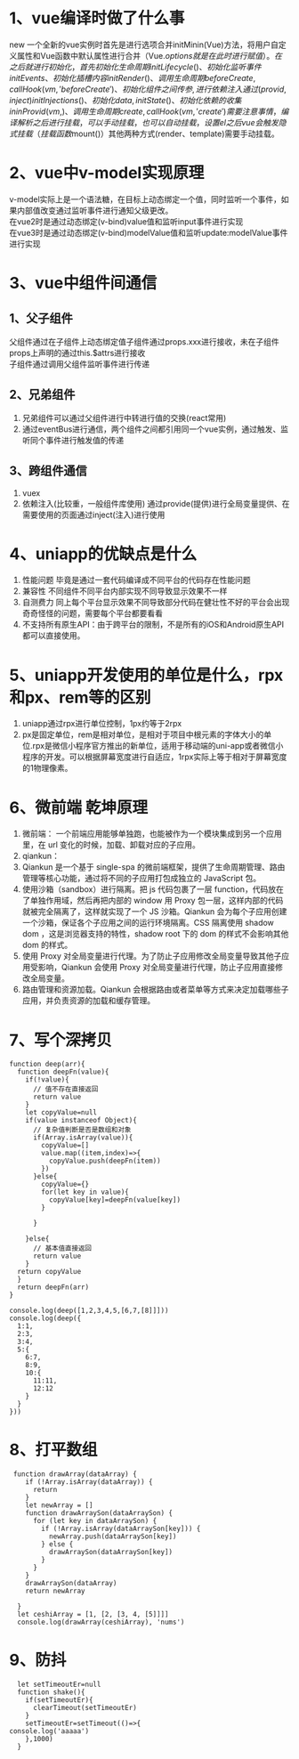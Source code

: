 # 1、vue编译时做了什么事
new 一个全新的vue实例时首先是进行选项合并initMinin(Vue)方法，将用户自定义属性和Vue函数中默认属性进行合并（Vue.$options就是在此时进行赋值）。 在之后就进行初始化，首先初始化生命周期initLifecycle()、初始化监听事件initEvents、初始化插槽内容initRender()、调用生命周期beforeCreate,callHook(vm,'beforeCreate')、初始化组件之间传参,进行依赖注入通过(provid,inject)initInjections()、初始化data,initState()、初始化依赖的收集ininProvid(vm,)、调用生命周期create,callHook(vm,'create')  
需要注意事情，编译解析之后进行挂载，可以手动挂载，也可以自动挂载，设置el之后vue会触发隐式挂载（挂载函数$mount()）其他两种方式(render、template)需要手动挂载。
# 2、vue中v-model实现原理
v-model实际上是一个语法糖，在目标上动态绑定一个值，同时监听一个事件，如果内部值改变通过监听事件进行通知父级更改。  
在vue2时是通过动态绑定(v-bind)value值和监听input事件进行实现  
在vue3时是通过动态绑定(v-bind)modelValue值和监听update:modelValue事件进行实现
# 3、vue中组件间通信
## 1、父子组件
父组件通过在子组件上动态绑定值子组件通过props.xxx进行接收，未在子组件props上声明的通过this.$attrs进行接收  
子组件通过调用父组件监听事件进行传递
## 2、兄弟组件
1. 兄弟组件可以通过父组件进行中转进行值的交换(react常用)  
2. 通过eventBus进行通信，两个组件之间都引用同一个vue实例，通过触发、监听同个事件进行触发值的传递
## 3、跨组件通信
1. vuex
2. 依赖注入(比较重，一般组件库使用)
通过provide(提供)进行全局变量提供、在需要使用的页面通过inject(注入)进行使用
# 4、uniapp的优缺点是什么
1. 性能问题 
毕竟是通过一套代码编译成不同平台的代码存在性能问题
2. 兼容性
不同组件不同平台内部实现不同导致显示效果不一样
3. 自测费力
同上每个平台显示效果不同导致部分代码在健壮性不好的平台会出现奇奇怪怪的问题，需要每个平台都要看看
4. 不支持所有原生API：由于跨平台的限制，不是所有的iOS和Android原生API都可以直接使用。
# 5、uniapp开发使用的单位是什么，rpx和px、rem等的区别
1. uniapp通过rpx进行单位控制，1px约等于2rpx
2. px是固定单位，rem是相对单位，是相对于项目中根元素的字体大小的单位.rpx是微信小程序官方推出的新单位，适用于移动端的uni-app或者微信小程序的开发。可以根据屏幕宽度进行自适应，1rpx实际上等于相对于屏幕宽度的1物理像素。
# 6、微前端 乾坤原理
1. 微前端： 一个前端应用能够单独跑，也能被作为一个模块集成到另一个应用里，在 url 变化的时候，加载、卸载对应的子应用。
2. qiankun：
 1. Qiankun 是一个基于 single-spa 的微前端框架，提供了生命周期管理、路由管理等核心功能，通过将不同的子应用打包成独立的 JavaScript 包。 
 2. 使用沙箱（sandbox）进行隔离。把 js 代码包裹了一层 function，代码放在了单独作用域，然后再把内部的 window 用 Proxy 包一层，这样内部的代码就被完全隔离了，这样就实现了一个 JS 沙箱。Qiankun 会为每个子应用创建一个沙箱，保证各个子应用之间的运行环境隔离。CSS 隔离使用 shadow dom ，这是浏览器支持的特性，shadow root 下的 dom 的样式不会影响其他 dom 的样式。
 3. 使用 Proxy 对全局变量进行代理。为了防止子应用修改全局变量导致其他子应用受影响，Qiankun 会使用 Proxy 对全局变量进行代理，防止子应用直接修改全局变量。
 4. 路由管理和资源加载。Qiankun 会根据路由或者菜单等方式来决定加载哪些子应用，并负责资源的加载和缓存管理。

# 7、写个深拷贝
```
function deep(arr){
  function deepFn(value){
    if(!value){
      // 值不存在直接返回
      return value
    }
    let copyValue=null
    if(value instanceof Object){
      // 复杂值判断是否是数组和对象
      if(Array.isArray(value)){
        copyValue=[]
        value.map((item,index)=>{
          copyValue.push(deepFn(item))
        })
      }else{
        copyValue={}
        for(let key in value){
          copyValue[key]=deepFn(value[key])
        }

      }

    }else{
      // 基本值直接返回
      return value
    }
  return copyValue
  }
  return deepFn(arr)
}

console.log(deep([1,2,3,4,5,[6,7,[8]]]))
console.log(deep({
  1:1,
  2:3,
  3:4,
  5:{
    6:7,
    8:9,
    10:{
      11:11,
      12:12
    }
  }
}))

```
# 8、打平数组
~~~
 function drawArray(dataArray) {
    if (!Array.isArray(dataArray)) {
      return
    }
    let newArray = []
    function drawArraySon(dataArraySon) {
      for (let key in dataArraySon) {
        if (!Array.isArray(dataArraySon[key])) {
          newArray.push(dataArraySon[key])
        } else {
          drawArraySon(dataArraySon[key])
        }
      }
    }
    drawArraySon(dataArray)
    return newArray

  }
  let ceshiArray = [1, [2, [3, 4, [5]]]]
  console.log(drawArray(ceshiArray), 'nums')
~~~
# 9、防抖
~~~
  let setTimeoutEr=null
  function shake(){
    if(setTimeoutEr){
      clearTimeout(setTimeoutEr)
    }
    setTimeoutEr=setTimeout(()=>{
console.log('aaaaa')
    },1000)
  }
~~~

